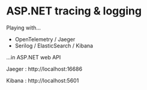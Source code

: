 # ASP.NET tracing & logging

Playing with...

- OpenTelemetry / Jaeger
- Serilog / ElasticSearch / Kibana

...in ASP.NET web API

Jaeger : http://localhost:16686

Kibana : http://localhost:5601